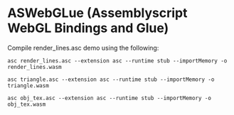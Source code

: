 # ASWebGLue (Assemblyscript WebGL Bindings and Glue)

Compile render_lines.asc demo using the following:
```
asc render_lines.asc --extension asc --runtime stub --importMemory -o render_lines.wasm
```

```
asc triangle.asc --extension asc --runtime stub --importMemory -o triangle.wasm
```

```
asc obj_tex.asc --extension asc --runtime stub --importMemory -o obj_tex.wasm
```